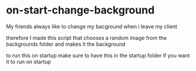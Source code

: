 # on-start-change-background

<p>My friends always like to change my bacground when i leave my client</p>

<p>therefore I made this script that chooses a random image from the backgrounds folder and makes it the background</p>

<p>to run this on startup make sure to have this in the startup folder if you want it to run on startup</p>
